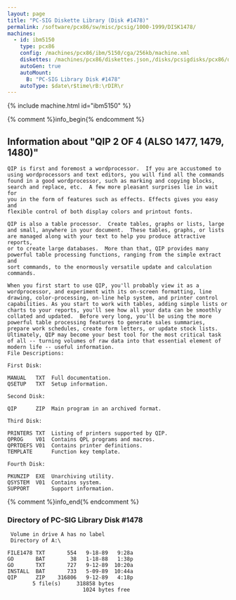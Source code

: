 ```yaml
---
layout: page
title: "PC-SIG Diskette Library (Disk #1478)"
permalink: /software/pcx86/sw/misc/pcsig/1000-1999/DISK1478/
machines:
  - id: ibm5150
    type: pcx86
    config: /machines/pcx86/ibm/5150/cga/256kb/machine.xml
    diskettes: /machines/pcx86/diskettes.json,/disks/pcsigdisks/pcx86/diskettes.json
    autoGen: true
    autoMount:
      B: "PC-SIG Library Disk #1478"
    autoType: $date\r$time\rB:\rDIR\r
---
```


{% include machine.html id="ibm5150" %}

{% comment %}info_begin{% endcomment %}

## Information about "QIP  2 OF 4 (ALSO 1477, 1479, 1480)"

    QIP is first and foremost a wordprocessor.  If you are accustomed to
    using wordprocessors and text editors, you will find all the commands
    found in a good wordprocessor, such as marking and copying blocks,
    search and replace, etc.  A few more pleasant surprises lie in wait for
    you in the form of features such as effects. Effects gives you easy and
    flexible control of both display colors and printout fonts.
    
    QIP is also a table processor.  Create tables, graphs or lists, large
    and small, anywhere in your document.  These tables, graphs, or lists
    are managed along with your text to help you produce attractive reports,
    or to create large databases.  More than that, QIP provides many
    powerful table processing functions, ranging from the simple extract and
    sort commands, to the enormously versatile update and calculation
    commands.
    
    When you first start to use QIP, you'll probably view it as a
    wordprocessor, and experiment with its on-screen formatting, line
    drawing, color-processing, on-line help system, and printer control
    capabilities. As you start to work with tables, adding simple lists or
    charts to your reports, you'll see how all your data can be smoothly
    collated and updated.  Before very long, you'll be using the more
    powerful table processing features to generate sales summaries,
    prepare work schedules, create form letters, or update stock lists.
    Ultimately, QIP may become your best tool for the most critical task
    of all -- turning volumes of raw data into that essential element of
    modern life -- useful information.
    File Descriptions:
    
    First Disk:
    
    MANUAL   TXT  Full documentation.
    QSETUP   TXT  Setup information.
    
    Second Disk:
    
    QIP      ZIP  Main program in an archived format.
    
    Third Disk:
    
    PRINTERS TXT  Listing of printers supported by QIP.
    QPROG    V01  Contains QPL programs and macros.
    QPRTDEFS V01  Contains printer definitions.
    TEMPLATE      Function key template.
    
    Fourth Disk:
    
    PKUNZIP  EXE  Unarchiving utility.
    QSYSTEM  V01  Contains system.
    SUPPORT       Support information.
{% comment %}info_end{% endcomment %}


### Directory of PC-SIG Library Disk #1478

     Volume in drive A has no label
     Directory of A:\

    FILE1478 TXT       554   9-18-89   9:28a
    GO       BAT        38   1-18-88   1:38p
    GO       TXT       727   9-12-89  10:20a
    INSTALL  BAT       733   5-09-89  10:44a
    QIP      ZIP    316806   9-12-89   4:18p
            5 file(s)     318858 bytes
                            1024 bytes free
